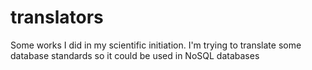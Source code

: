 # translators
Some works I did in my scientific initiation. I'm trying to translate some database standards so it could be used in NoSQL databases
